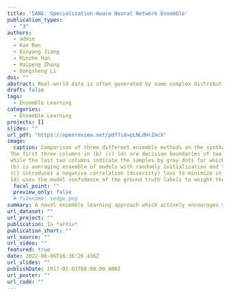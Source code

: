 ```yaml
---
title: 'SANE: Specialization-Aware Neural Network Ensemble'
publication_types:
  - "3"
authors:
  - admin
  - Kan Ren
  - Xinyang Jiang
  - Minzhe Han
  - Haipeng Zhang
  - Dongsheng Li
doi: ""
abstract: Real-world data is often generated by some complex distribution, which can be approximated by a composition of multiple simpler distributions. Thus, it is intuitive to divide the complex model learning into training several simpler models, each of which specializes in one simple distribution. Ensemble learning is one way to realize specialization, and has been widely used in practical machine learning scenarios. Many ensemble methods propose to increase diversity of base models, which could potentially result in model specialization. However, our studies show that without explicitly enforcing specification, pursuing diversity may not be enough to achieve satisfactory ensemble performance. In this paper, we propose SANE --- an end-to-end ensemble learning method that actively enforces model specification, where base models are trained to specialize in sub-regions of a latent space representing the simple distribution composition, and aggregated based on their specialties. Experiments in several prediction tasks on both image datasets and tabular datasets demonstrate the superior performance of our proposed method over state-of-the-art ensemble methods.
draft: false
tags:
  - Ensemble Learning
categories:
  - Ensemble Learning
projects: []
slides: ""
url_pdf: "https://openreview.net/pdf?id=pLNLdHrZmcX"
image:
  caption: Comparison of three different ensemble methods on the synthetic checkboard dataset (a).
 The first three columns in (b) (c) (d) are decision boundaries of two base models and the final ensemble model, resp.,
 while the last two columns indicate the samples by gray dots for which each base model makes correct predictions.
 (b) is averaging ensemble of models with randomly initialization and trained independently.
 (c) introduces a negative correlation (diversity) loss to minimize in additional to the vanilla prediction loss utilized in (b).
 (d) uses the model confidence of the ground truth labels to weight the training loss and aggregate the model predictions accordingly.
  focal_point: ""
  preview_only: false
  # filename: sedge.png
summary: A novel ensemble learning approach which actively encourages model specialization and aggregates model predictions according to the estimated *sample-level model specialty*.
url_dataset: ""
url_project: ""
publication: In *arXiv*
publication_short: ""
url_source: ""
url_video: ""
featured: true
date: 2022-06-06T16:36:26.436Z
url_slides: ""
publishDate: 2017-01-01T00:00:00.000Z
url_poster: ""
url_code: ""
---
```

